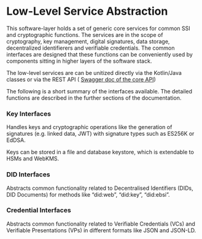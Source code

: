 # Low-Level Service Abstraction

This software-layer holds a set of generic core services for common SSI and cryptographic functions. The services are in the scope of cryptography, key management, digital signatures, data storage, decentralized identifierers and verifiable credentials. The common interfaces are designed that these functions can be conveniently used by components sitting in higher layers of the software stack.

The low-level services are can be unitized directly via the Kotlin/Java classes or via the REST API ( [Swagger doc of the core API](https://core.ssikit.walt.id/v1/swagger))

The following is a short summary of the interfaces available. The detailed functions are described in the further sections of the documentation.

### Key Interfaces

Handles keys and cryptographic operations like the generation of signatures (e.g. linked data, JWT) with signature types such as ES256K or EdDSA.

Keys can be stored in a file and database keystore, which is extendable to HSMs and WebKMS.

### DID Interfaces

Abstracts common functionality related to Decentralised Identifiers (DIDs, DID Documents) for methods like “did:web”, “did:key”, “did:ebsi”.

### Credential Interfaces

Abstracts common functionality related to Verifiable Credentials (VCs) and Verifiable Presentations (VPs) in different formats like JSON and JSON-LD.

##
